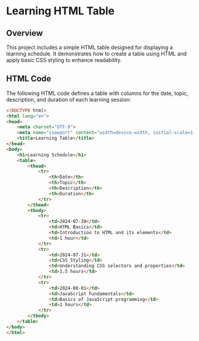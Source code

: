 # Learning HTML Table

## Overview

This project includes a simple HTML table designed for displaying a learning schedule. It demonstrates how to create a table using HTML and apply basic CSS styling to enhance readability.

## HTML Code

The following HTML code defines a table with columns for the date, topic, description, and duration of each learning session:

```html
<!DOCTYPE html>
<html lang="en">
<head>
    <meta charset="UTF-8">
    <meta name="viewport" content="width=device-width, initial-scale=1.0">
    <title>Learning Table</title>
</head>
<body>
    <h1>Learning Schedule</h1>
    <table>
        <thead>
            <tr>
                <th>Date</th>
                <th>Topic</th>
                <th>Description</th>
                <th>Duration</th>
            </tr>
        </thead>
        <tbody>
            <tr>
                <td>2024-07-30</td>
                <td>HTML Basics</td>
                <td>Introduction to HTML and its elements</td>
                <td>1 hour</td>
            </tr>
            <tr>
                <td>2024-07-31</td>
                <td>CSS Styling</td>
                <td>Understanding CSS selectors and properties</td>
                <td>1.5 hours</td>
            </tr>
            <tr>
                <td>2024-08-01</td>
                <td>JavaScript Fundamentals</td>
                <td>Basics of JavaScript programming</td>
                <td>2 hours</td>
            </tr>
        </tbody>
    </table>
</body>
</html>
```